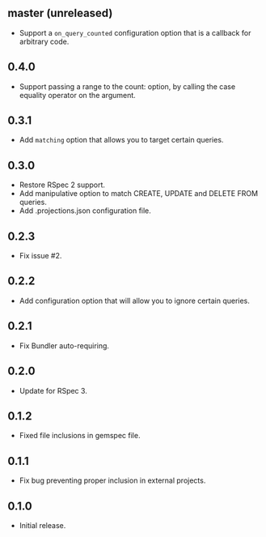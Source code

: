 ## master (unreleased)
- Support a `on_query_counted` configuration option that is a callback for
  arbitrary code.

## 0.4.0

- Support passing a range to the count: option, by calling the case
  equality operator on the argument.

## 0.3.1

- Add `matching` option that allows you to target certain queries.

## 0.3.0

- Restore RSpec 2 support.
- Add manipulative option to match CREATE, UPDATE and DELETE FROM queries.
- Add .projections.json configuration file.

## 0.2.3

- Fix issue #2.

## 0.2.2

- Add configuration option that will allow you to ignore certain queries.

## 0.2.1

- Fix Bundler auto-requiring.

## 0.2.0

- Update for RSpec 3.

## 0.1.2

- Fixed file inclusions in gemspec file.

## 0.1.1

- Fix bug preventing proper inclusion in external projects.

## 0.1.0

- Initial release.
